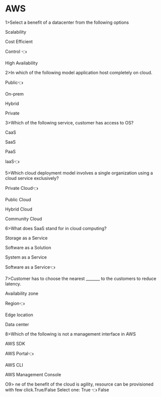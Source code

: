 # AWS
1>Select a benefit of a datacenter from the following options

Scalability

Cost Efficient

Control 👈

High Availability

2>In which of the following model application host completely on cloud.

Public👈

On-prem

Hybrid

Private

3>Which of the following service, customer has access to OS?

CaaS

SaaS

PaaS

IaaS👈

5>Which cloud deployment model involves a single organization using a cloud service exclusively?

Private Cloud👈

Public Cloud

Hybrid Cloud

Community Cloud

6>What does SaaS stand for in cloud computing?

Storage as a Service

Software as a Solution

System as a Service

Software as a Service👈

7>Customer has to choose the nearest _______ to the customers to reduce latency.

Availability zone

Region👈

Edge location

Data center

8>Which of the following is not a management interface in AWS

AWS SDK

AWS Portal👈

AWS CLI

AWS Management Console

O9> ne of the benefit of the cloud is agility, resource can be provisioned with few click.True/False
Select one:
True 👈
False

